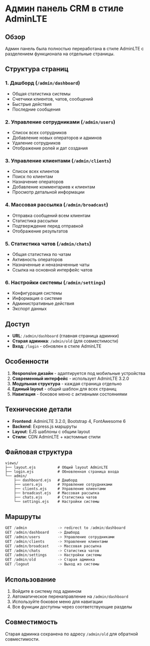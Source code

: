 # Админ панель CRM в стиле AdminLTE

## Обзор

Админ панель была полностью переработана в стиле AdminLTE с разделением функционала на отдельные страницы.

## Структура страниц

### 1. Дашборд (`/admin/dashboard`)
- Общая статистика системы
- Счетчики клиентов, чатов, сообщений
- Быстрые действия
- Последние сообщения

### 2. Управление сотрудниками (`/admin/users`)
- Список всех сотрудников
- Добавление новых операторов и админов
- Удаление сотрудников
- Отображение ролей и дат создания

### 3. Управление клиентами (`/admin/clients`)
- Список всех клиентов
- Поиск по клиентам
- Назначение операторов
- Добавление комментариев к клиентам
- Просмотр детальной информации

### 4. Массовая рассылка (`/admin/broadcast`)
- Отправка сообщений всем клиентам
- Статистика рассылки
- Подтверждение перед отправкой
- Отображение результатов

### 5. Статистика чатов (`/admin/chats`)
- Общая статистика по чатам
- Активность операторов
- Назначенные и неназначенные чаты
- Ссылка на основной интерфейс чатов

### 6. Настройки системы (`/admin/settings`)
- Конфигурация системы
- Информация о системе
- Административные действия
- Экспорт данных

## Доступ

- **URL**: `/admin/dashboard` (главная страница админки)
- **Старая админка**: `/admin/old` (для совместимости)
- **Вход**: `/login` - обновлен в стиле AdminLTE

## Особенности

1. **Responsive дизайн** - адаптируется под мобильные устройства
2. **Современный интерфейс** - использует AdminLTE 3.2.0
3. **Модульная структура** - каждая страница отдельно
4. **Единый layout** - общий шаблон для всех страниц
5. **Навигация** - боковое меню с активными состояниями

## Технические детали

- **Frontend**: AdminLTE 3.2.0, Bootstrap 4, FontAwesome 6
- **Backend**: Express.js маршруты
- **Layout**: EJS шаблоны с общим layout
- **Стили**: CDN AdminLTE + кастомные стили

## Файловая структура

```
views/
├── layout.ejs          # Общий layout AdminLTE
├── login.ejs           # Обновленная страница входа
└── admin/
    ├── dashboard.ejs   # Дашборд
    ├── users.ejs       # Управление сотрудниками
    ├── clients.ejs     # Управление клиентами
    ├── broadcast.ejs   # Массовая рассылка
    ├── chats.ejs       # Статистика чатов
    └── settings.ejs    # Настройки системы
```

## Маршруты

```javascript
GET /admin              -> redirect to /admin/dashboard
GET /admin/dashboard    -> Дашборд
GET /admin/users        -> Управление сотрудниками
GET /admin/clients      -> Управление клиентами
GET /admin/broadcast    -> Массовая рассылка
GET /admin/chats        -> Статистика чатов
GET /admin/settings     -> Настройки системы
GET /admin/old          -> Старая админка
GET /logout             -> Выход из системы
```

## Использование

1. Войдите в систему под админом
2. Автоматическое перенаправление на `/admin/dashboard`
3. Используйте боковое меню для навигации
4. Все функции доступны через соответствующие разделы

## Совместимость

Старая админка сохранена по адресу `/admin/old` для обратной совместимости.